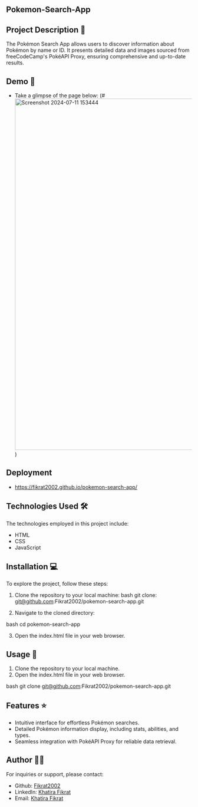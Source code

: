 ## Pokemon-Search-App

## Project Description 📝

The Pokémon Search App allows users to discover information about Pokémon by name or ID. It presents detailed data and images sourced from freeCodeCamp's PokéAPI Proxy, ensuring comprehensive and up-to-date results.

## Demo 📸

- Take a glimpse of the page below: 
(#<img width="953" alt="Screenshot 2024-07-11 153444" src="https://github.com/Fikrat2002/pokemon-search-app/assets/168417613/0395dd37-b08e-4c8d-881a-924ffc1369db">
)

## Deployment
- https://fikrat2002.github.io/pokemon-search-app/

## Technologies Used 🛠

The technologies employed in this project include:

- HTML
- CSS
- JavaScript

## Installation 💻

To explore the project, follow these steps:

1. Clone the repository to your local machine:
bash git clone: git@github.com:Fikrat2002/pokemon-search-app.git


2. Navigate to the cloned directory:

bash cd pokemon-search-app


3. Open the index.html file in your web browser.

## Usage 🎯

1. Clone the repository to your local machine.
2. Open the index.html file in your web browser.

bash  git clone git@github.com:Fikrat2002/pokemon-search-app.git

## Features ⭐

- Intuitive interface for effortless Pokémon searches.
- Detailed Pokémon information display, including stats, abilities, and types.
- Seamless integration with PokéAPI Proxy for reliable data retrieval.


## Author 👩‍💻

For inquiries or support, please contact:

- Github: [Fikrat2002](https://github.com/Fikrat2002)
- LinkedIn: [Khatira Fikrat](https://www.linkedin.com/in/khatira-fikrat-671404311)
- Email: [Khatira Fikrat](fekratkhatira@gmail.com)